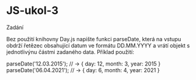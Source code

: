 # JS-ukol-3

Zadání

Bez použití knihovny Day.js napište funkci parseDate, která na vstupu obdrží řetězec obsahující datum ve formátu DD.MM.YYYY a vrátí objekt s jednotlivýnu částmi zadaného data. Příklad použití:

parseDate('12.03.2015'); // → { day: 12, month: 3, year: 2015 }
parseDate('06.04.2021'); // → { day: 6, month: 4, year: 2021 }
